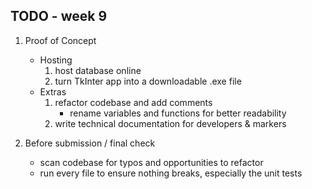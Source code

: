 ## TODO - week 9 ##

1. Proof of Concept
    - Hosting
        1. host database online
        2. turn TkInter app into a downloadable .exe file
    - Extras
        1. refactor codebase and add comments
            - rename variables and functions for better readability
        2. write technical documentation for developers & markers

2. Before submission / final check
    - scan codebase for typos and opportunities to refactor
    - run every file to ensure nothing breaks, especially the unit tests
